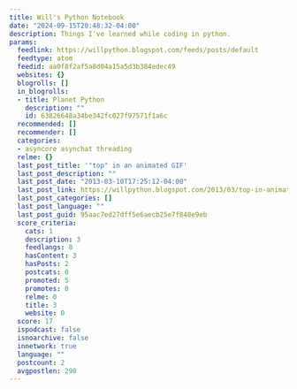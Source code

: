 ```yaml
---
title: Will's Python Notebook
date: "2024-09-15T20:48:32-04:00"
description: Things I've learned while coding in python.
params:
  feedlink: https://willpython.blogspot.com/feeds/posts/default
  feedtype: atom
  feedid: aa0f8f2af5a8d04a15a5d3b384edec49
  websites: {}
  blogrolls: []
  in_blogrolls:
  - title: Planet Python
    description: ""
    id: 63826648a34be342fc027f97571f1a6c
  recommended: []
  recommender: []
  categories:
  - asyncore asynchat threading
  relme: {}
  last_post_title: '"top" in an animated GIF'
  last_post_description: ""
  last_post_date: "2013-03-10T17:25:12-04:00"
  last_post_link: https://willpython.blogspot.com/2013/03/top-in-animated-gif.html
  last_post_categories: []
  last_post_language: ""
  last_post_guid: 95aac7ed27dff5e6aecb25e7f848e9eb
  score_criteria:
    cats: 1
    description: 3
    feedlangs: 0
    hasContent: 3
    hasPosts: 2
    postcats: 0
    promoted: 5
    promotes: 0
    relme: 0
    title: 3
    website: 0
  score: 17
  ispodcast: false
  isnoarchive: false
  innetwork: true
  language: ""
  postcount: 2
  avgpostlen: 298
---
```

